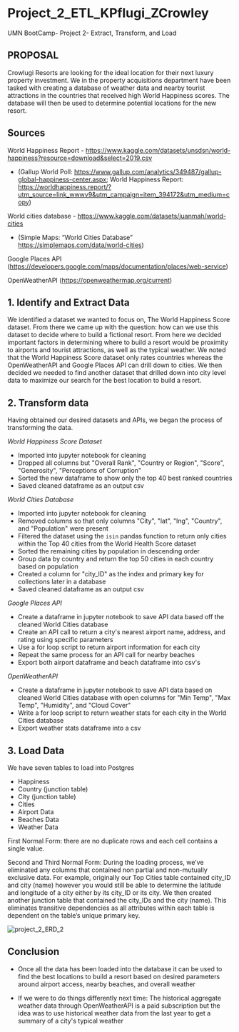 # Project_2_ETL_KPflugi_ZCrowley
UMN BootCamp- Project 2- Extract, Transform, and Load 

## PROPOSAL
Crowlugi Resorts are looking for the ideal location for their next luxury property investment. We in the property acquisitions department have been tasked with creating a database of weather data and nearby tourist attractions in the countries that received high World Happiness scores. The database will then be used to determine potential locations for the new resort. 

## Sources
World Happiness Report - https://www.kaggle.com/datasets/unsdsn/world-happiness?resource=download&select=2019.csv 
-	(Gallup World Poll: https://www.gallup.com/analytics/349487/gallup-global-happiness-center.aspx; World Happiness Report: https://worldhappiness.report/?utm_source=link_wwwv9&utm_campaign=item_394172&utm_medium=copy) 

World cities database - https://www.kaggle.com/datasets/juanmah/world-cities
-	(Simple Maps: “World Cities Database” https://simplemaps.com/data/world-cities)

Google Places API (https://developers.google.com/maps/documentation/places/web-service)

OpenWeatherAPI (https://openweathermap.org/current)

## 1. Identify and Extract Data
We identified a dataset we wanted to focus on, The World Happiness Score dataset. From there we came up with the question: how can we use this dataset to decide where to build a fictional resort. From here we decided important factors in determining where to build a resort would be proximity to airports and tourist attractions, as well as the typical weather. We noted that the World Happiness Score dataset only rates countries whereas the OpenWeatherAPI and Google Places API can drill down to cities. We then decided we needed to find another dataset that drilled down into city level data to maximize our search for the best location to build a resort. 

## 2. Transform data
Having obtained our desired datasets and APIs, we began the process of transforming the data. 

*World Happiness Score Dataset*
- Imported into jupyter notebook for cleaning
- Dropped all columns but "Overall Rank", "Country or Region", "Score", "Generosity", "Perceptions of Corruption"
- Sorted the new dataframe to show only the top 40 best ranked countries
- Saved cleaned dataframe as an output csv

*World Cities Database* 
- Imported into jupyter notebook for cleaning
- Removed columns so that only columns "City", "lat", "lng", "Country", and "Population" were present
- Filtered the dataset using the `isin` pandas function to return only cities within the Top 40 cities from the World Health Score dataset
- Sorted the remaining cities by population in descending order
- Group data by country and return the top 50 cities in each country based on population
- Created a column for "city_ID" as the index and primary key for collections later in a database
- Saved cleaned dataframe as an output csv

*Google Places API*
- Create a dataframe in jupyter notebook to save API data based off the cleaned World Cities database
- Create an API call to return a city's nearest airport name, address, and rating using specific parameters
- Use a for loop script to return airport information for each city
- Repeat the same process for an API call for nearby beaches
- Export both airport dataframe and beach dataframe into csv's

*OpenWeatherAPI*
- Create a dataframe in jupyter notebook to save API data based on cleaned World Cities database with open columns for "Min Temp", "Max Temp", "Humidity", and "Cloud Cover"
- Write a for loop script to return weather stats for each city in the World Cities database
- Export weather stats dataframe into a csv

## 3. Load Data
We have seven tables to load into Postgres
   - Happiness 
   - Country (junction table)
   - City (junction table)
   - Cities
   - Airport Data
   - Beaches Data
   - Weather Data

First Normal Form: there are no duplicate rows and each cell contains a single value. 

Second and Third Normal Form: During the loading process, we’ve eliminated any columns that contained non partial and non-mutually exclusive data. For example, originally our Top Cities table contained city_ID and city (name) however you would still be able to determine the latitude and longitude of a city either by its city_ID or its city. We then created another junction table that contained the city_IDs and the city (name). This eliminates transitive dependencies as all attributes within each table is dependent on the table’s unique primary key. 

![project_2_ERD_2](https://user-images.githubusercontent.com/110507463/209033643-73d79298-3a22-4777-9985-403f7bc393b3.jpg)


## Conclusion
- Once all the data has been loaded into the database it can be used to find the best locations to build a resort based on desired parameters around airport access, nearby beaches, and overall weather

- If we were to do things differently next time: The historical aggregate weather data through OpenWeatherAPI is a paid subscription but the idea was to use historical weather data from the last year to get a summary of a city's typical weather
